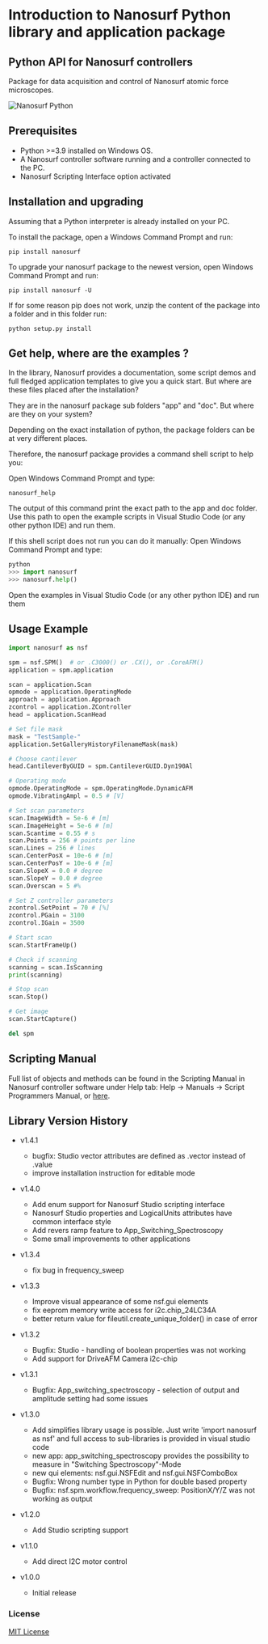 # Introduction to Nanosurf Python library and application package

## Python API for Nanosurf controllers

Package for data acquisition and control of Nanosurf atomic force microscopes.

![Nanosurf Python](https://www.nanosurf.com/images/logos/nsf_python.png)

## Prerequisites

* Python >=3.9 installed on Windows OS.
* A Nanosurf controller software running and a controller connected to the PC.
* Nanosurf Scripting Interface option activated

## Installation and upgrading

Assuming that a Python interpreter is already installed on your PC.

To install the package, open a Windows Command Prompt and run:

```shell
pip install nanosurf
```

To upgrade your nanosurf package to the newest version,
open Windows Command Prompt and run:

```shell
pip install nanosurf -U
```

If for some reason pip does not work, unzip the content of the package
into a folder and in this folder run:

```shell
python setup.py install
```

## Get help, where are the examples ?

In the library, Nanosurf provides a documentation, some script demos and full fledged application templates to give you a quick start.
But where are these files placed after the installation?

They are in the nanosurf package sub folders "app" and "doc". 
But where are they on your system?

Depending on the exact installation of python, the package folders can be at very different places.

Therefore, the nanosurf package provides a command shell script to help you:

Open Windows Command Prompt and type:

```shell
nanosurf_help
```

The output of this command print the exact path to the app and doc folder.
Use this path to open the example scripts in Visual Studio Code (or any other python IDE) and run them.

If this shell script does not run you can do it manually:
Open Windows Command Prompt and type:

```python
python 
>>> import nanosurf
>>> nanosurf.help()
```

Open the examples in Visual Studio Code (or any other python IDE) and run them

## Usage Example

```python
import nanosurf as nsf

spm = nsf.SPM()  # or .C3000() or .CX(), or .CoreAFM()
application = spm.application

scan = application.Scan
opmode = application.OperatingMode
approach = application.Approach
zcontrol = application.ZController
head = application.ScanHead

# Set file mask
mask = "TestSample-"
application.SetGalleryHistoryFilenameMask(mask)

# Choose cantilever
head.CantileverByGUID = spm.CantileverGUID.Dyn190Al

# Operating mode
opmode.OperatingMode = spm.OperatingMode.DynamicAFM
opmode.VibratingAmpl = 0.5 # [V] 

# Set scan parameters
scan.ImageWidth = 5e-6 # [m]
scan.ImageHeight = 5e-6 # [m]
scan.Scantime = 0.55 # s
scan.Points = 256 # points per line
scan.Lines = 256 # lines
scan.CenterPosX = 10e-6 # [m]
scan.CenterPosY = 10e-6 # [m]
scan.SlopeX = 0.0 # degree
scan.SlopeY = 0.0 # degree
scan.Overscan = 5 #%

# Set Z controller parameters
zcontrol.SetPoint = 70 # [%]
zcontrol.PGain = 3100
zcontrol.IGain = 3500

# Start scan
scan.StartFrameUp()

# Check if scanning
scanning = scan.IsScanning
print(scanning)

# Stop scan
scan.Stop()

# Get image
scan.StartCapture()

del spm

```

## Scripting Manual

Full list of objects and methods can be found in the Scripting Manual
in Nanosurf controller software under Help tab:
Help -> Manuals -> Script Programmers Manual, or [here](https://www.nanosurf.com/downloads/programmers-manual.pdf).

## Library Version History

* v1.4.1
  * bugfix: Studio vector attributes are defined as .vector instead of .value
  * improve installation instruction for editable mode

* v1.4.0
  * Add enum support for Nanosurf Studio scripting interface
  * Nanosurf Studio properties and LogicalUnits attributes have common interface style
  * Add revers ramp feature to App_Switching_Spectroscopy
  * Some small improvements to other applications

* v1.3.4
  * fix bug in frequency_sweep

* v1.3.3
  * Improve visual appearance of some nsf.gui elements
  * fix eeprom memory write access for i2c.chip_24LC34A
  * better return value for fileutil.create_unique_folder() in case of error

* v1.3.2
  * Bugfix: Studio - handling of boolean properties was not working
  * Add support for DriveAFM Camera i2c-chip

* v1.3.1
  * Bugfix: App_switching_spectroscopy - selection of output and amplitude setting had some issues

* v1.3.0
  * Add simplifies library usage is possible. Just write 'import nanosurf as nsf' and full access to sub-libraries is provided in visual studio code
  * new app: app_switching_spectroscopy provides the possibility to measure in "Switching Spectroscopy"-Mode
  * new qui elements: nsf.gui.NSFEdit and nsf.gui.NSFComboBox
  * Bugfix: Wrong number type in Python for double based property   
  * Bugfix: nsf.spm.workflow.frequency_sweep: PositionX/Y/Z was not working as output

* v1.2.0
  * Add Studio scripting support

* v1.1.0
  * Add direct I2C motor control

* v1.0.0
  * Initial release

### License

[MIT License](https://en.wikipedia.org/wiki/MIT_License)
